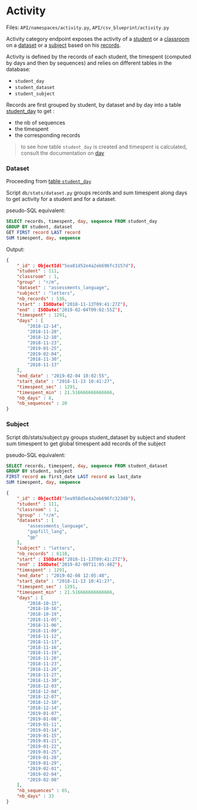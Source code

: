 # Activity 

Files: `API/namespaces/activity.py`, `API/csv_blueprint/activity.py` 

Activity category endpoint exposes the activity of a [student](stats/students.md) or a [classroom](stats/students.md) on a [dataset](stats/datasets.md) or a [subject](stats/datasets.md) based on his [records](stats/records.md).

Activity is defined by the records of each student, the timespent (computed by days and then by sequences) and relies on different tables in the database:

- `student_day`
- `student_dataset`
- `student_subject`

Records are first  grouped by student, by dataset and by day into a table [student_day](stats/day.md) to get : 
- the nb of sequences 
- the timespent
- the corresponding records

> to see how table `student_day` is created and timespent is calculated, consult the documentation on [day](stats/day.md)

### Dataset

Proceeding from [table `student_day`](stats/day.md)

Script `db/stats/dataset.py` groups records and sum timespent along days
to get activity for a student and for a dataset.

pseudo-SQL equivalent:
```sql
SELECT records, timespent, day, sequence FROM student_day
GROUP BY student, dataset
GET FIRST record LAST record
SUM timespent, day, sequence

```

Output:
```json
{
	"_id" : ObjectId("5ea81d52e4a2eb696fc3157d"),
	"student" : 111,
	"classroom" : 1,
	"group" : "r/m",
	"dataset" : "assessments_language",
	"subject" : "letters",
	"nb_records" : 536,
	"start" : ISODate("2018-11-13T09:41:27Z"),
	"end" : ISODate("2019-02-04T09:02:55Z"),
	"timespent" : 1291,
	"days" : [
		"2018-12-14",
		"2018-11-20",
		"2018-12-10",
		"2018-11-23",
		"2019-01-25",
		"2019-02-04",
		"2018-11-30",
		"2018-11-13"
	],
	"end_date" : "2019-02-04 10:02:55",
	"start_date" : "2018-11-13 10:41:27",
	"timespent_sec" : 1291,
	"timespent_min" : 21.516666666666666,
	"nb_days" : 8,
	"nb_sequences" : 20
}
```

### Subject

Script db/stats/subject.py groups student_dataset by  subject and student 
sum timespent to get global timespent
add records of the subject

pseudo-SQL equivalent:
```sql
SELECT records, timespent, day, sequence FROM student_dataset
GROUP BY student, subject
FIRST record as first_date LAST record as last_date
SUM timespent, day, sequence
```


```json
{
	"_id" : ObjectId("5ea958d5e4a2eb696fc323d8"),
	"student" : 111,
	"classroom" : 1,
	"group" : "r/m",
	"datasets" : [
		"assessments_language",
		"gapfill_lang",
		"gp"
	],
	"subject" : "letters",
	"nb_records" : 6118,
	"start" : ISODate("2018-11-13T09:41:27Z"),
	"end" : ISODate("2019-02-08T11:05:48Z"),
	"timespent" : 1291,
	"end_date" : "2019-02-08 12:05:48",
	"start_date" : "2018-11-13 10:41:27",
	"timespent_sec" : 1291,
	"timespent_min" : 21.516666666666666,
	"days" : [
		"2018-10-15",
		"2018-10-16",
		"2018-10-19",
		"2018-11-05",
		"2018-11-06",
		"2018-11-09",
		"2018-11-12",
		"2018-11-13",
		"2018-11-16",
		"2018-11-19",
		"2018-11-20",
		"2018-11-23",
		"2018-11-26",
		"2018-11-27",
		"2018-11-30",
		"2018-12-03",
		"2018-12-04",
		"2018-12-07",
		"2018-12-10",
		"2018-12-14",
		"2019-01-07",
		"2019-01-08",
		"2019-01-11",
		"2019-01-14",
		"2019-01-15",
		"2019-01-21",
		"2019-01-22",
		"2019-01-25",
		"2019-01-28",
		"2019-01-29",
		"2019-02-01",
		"2019-02-04",
		"2019-02-08"
	],
	"nb_sequences" : 65,
	"nb_days" : 33
}
```